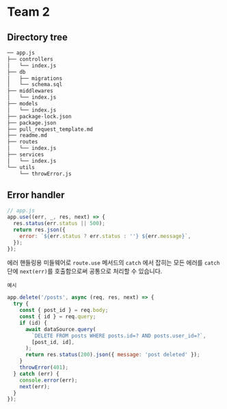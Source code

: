 # Team 2

## Directory tree

```bash
── app.js
├── controllers
│   └── index.js
├── db
│   ├── migrations
│   └── schema.sql
├── middlewares
│   └── index.js
├── models
│   └── index.js
├── package-lock.json
├── package.json
├── pull_request_template.md
├── readme.md
├── routes
│   └── index.js
├── services
│   └── index.js
└── utils
    └── throwError.js

```

## Error handler

```js
// app.js
app.use((err, _, res, next) => {
  res.status(err.status || 500);
  return res.json({
    error: `${err.status ? err.status : ''} ${err.message}`,
  });
});
```

에러 핸들링용 미들웨어로 `route.use` 메서드의 `catch` 에서 잡히는 모든 에러를 `catch`단에 `next(err)`를 호출함으로써 공통으로 처리할 수 있습니다.

    예시

```js
app.delete('/posts', async (req, res, next) => {
  try {
    const { post_id } = req.body;
    const { id } = req.query;
    if (id) {
      await dataSource.query(
        `DELETE FROM posts WHERE posts.id=? AND posts.user_id=?`,
        [post_id, id],
      );
      return res.status(200).json({ message: 'post deleted' });
    }
    throwError(401);
  } catch (err) {
    console.error(err);
    next(err);
  }
});
```
